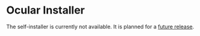 # Ocular Installer

The self-installer is currently not available. It is planned for a [future release](/ocular-engine/roadmap.html).
